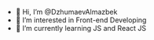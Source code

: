 - 👋 Hi, I’m @DzhumaevAlmazbek
- 👀 I’m interested in Front-end Developing
- 🌱 I’m currently learning JS and React JS

<!---
DzhumaevAlmazbek/DzhumaevAlmazbek is a ✨ special ✨ repository because its `README.md` (this file) appears on your GitHub profile.
You can click the Preview link to take a look at your changes.
--->
